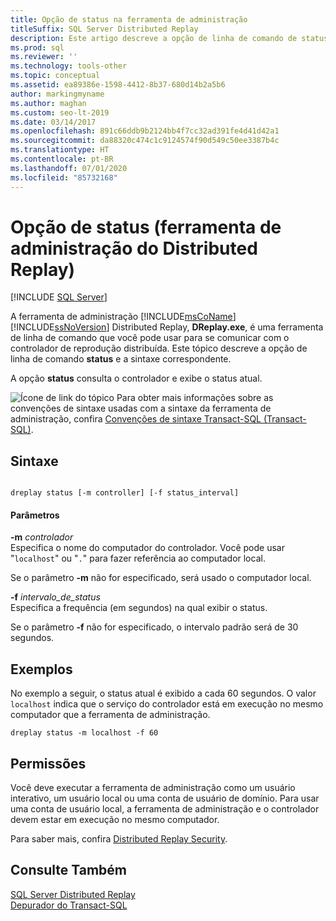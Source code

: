 ```yaml
---
title: Opção de status na ferramenta de administração
titleSuffix: SQL Server Distributed Replay
description: Este artigo descreve a opção de linha de comando de status e a sintaxe da ferramenta de administração do SQL Server Distributed Replay, que exibe o status atual.
ms.prod: sql
ms.reviewer: ''
ms.technology: tools-other
ms.topic: conceptual
ms.assetid: ea89386e-1598-4412-8b37-680d14b2a5b6
author: markingmyname
ms.author: maghan
ms.custom: seo-lt-2019
ms.date: 03/14/2017
ms.openlocfilehash: 891c66ddb9b2124bb4f7cc32ad391fe4d41d42a1
ms.sourcegitcommit: da88320c474c1c9124574f90d549c50ee3387b4c
ms.translationtype: HT
ms.contentlocale: pt-BR
ms.lasthandoff: 07/01/2020
ms.locfileid: "85732168"
---
```

# <a name="status-option-distributed-replay-administration-tool"></a>Opção de status (ferramenta de administração do Distributed Replay)

 [!INCLUDE [SQL Server](../../includes/applies-to-version/sqlserver.md)]

A ferramenta de administração [!INCLUDE[msCoName](../../includes/msconame-md.md)] [!INCLUDE[ssNoVersion](../../includes/ssnoversion-md.md)] Distributed Replay, **DReplay.exe**, é uma ferramenta de linha de comando que você pode usar para se comunicar com o controlador de reprodução distribuída. Este tópico descreve a opção de linha de comando **status** e a sintaxe correspondente.  
  
 A opção **status** consulta o controlador e exibe o status atual.  
  
 ![Ícone de link do tópico](../../database-engine/configure-windows/media/topic-link.gif "Ícone de link do tópico") Para obter mais informações sobre as convenções de sintaxe usadas com a sintaxe da ferramenta de administração, confira [Convenções de sintaxe Transact-SQL &#40;Transact-SQL&#41;](../../t-sql/language-elements/transact-sql-syntax-conventions-transact-sql.md).  
  
## <a name="syntax"></a>Sintaxe  
  
```  
  
dreplay status [-m controller] [-f status_interval]  
```  
  
#### <a name="parameters"></a>Parâmetros  
 **-m** _controlador_  
 Especifica o nome do computador do controlador. Você pode usar "`localhost`" ou "`.`" para fazer referência ao computador local.  
  
 Se o parâmetro **-m** não for especificado, será usado o computador local.  
  
 **-f** _intervalo_de_status_  
 Especifica a frequência (em segundos) na qual exibir o status.  
  
 Se o parâmetro **-f** não for especificado, o intervalo padrão será de 30 segundos.  
  
## <a name="examples"></a>Exemplos  
 No exemplo a seguir, o status atual é exibido a cada 60 segundos. O valor `localhost` indica que o serviço do controlador está em execução no mesmo computador que a ferramenta de administração.  
  
```  
dreplay status -m localhost -f 60  
```  
  
## <a name="permissions"></a>Permissões  
 Você deve executar a ferramenta de administração como um usuário interativo, um usuário local ou uma conta de usuário de domínio. Para usar uma conta de usuário local, a ferramenta de administração e o controlador devem estar em execução no mesmo computador.  
  
 Para saber mais, confira [Distributed Replay Security](../../tools/distributed-replay/distributed-replay-security.md).  
  
## <a name="see-also"></a>Consulte Também  
 [SQL Server Distributed Replay](../../tools/distributed-replay/sql-server-distributed-replay.md)   
 [Depurador do Transact-SQL](../../relational-databases/scripting/transact-sql-debugger.md)  
  
  
